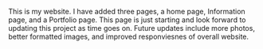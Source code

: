 This is my website. I have added three pages, a home page, Information page, and a Portfolio page. This page is just starting and look forward to updating this project as time goes on. Future updates include more photos, better formatted images, and improved responviesnes of overall website.
